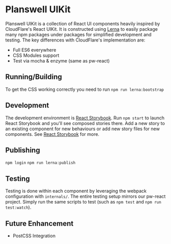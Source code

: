 # Planswell UIKit

Planswell UIKit is a collection of React UI components heavily inspired by CloudFlare's React UIKit. It is constructed
using [Lerna](https://github.com/lerna/lerna) to easily package many npm packages under packages for simplified
development and testing. The key differences with CloudFlare's implementation are:

 * Full ES6 everywhere
 * CSS Modules support
 * Test via mocha & enzyme (same as pw-react)

## Running/Building
To get the CSS working correctly you need to run `npm run lerna:bootstrap`

## Development

The development environment is [React Storybook](https://github.com/kadirahq/react-storybook). Run `npm start` to
launch React Storybook and you'll see composed stories there. Add a new story to an existing component for new
behaviours or add new story files for new components. See [React Storybook](https://github.com/kadirahq/react-storybook)
for more.

## Publishing
`npm login`
`npm run lerna:publish`

## Testing

Testing is done within each component by leveraging the webpack configuration with `internals/`. The entire testing
setup mirrors our pw-react project. Simply run the same scripts to test (such as `npm test` and `npm run test:watch`).

## Future Enhancement

 * PostCSS Integration
